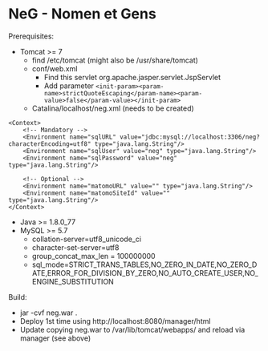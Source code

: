 # NeG - Nomen et Gens

Prerequisites:
- Tomcat >= 7
  - find /etc/tomcat<n> (might also be /usr/share/tomcat)
  - conf/web.xml
    - Find this servlet <servlet-class>org.apache.jasper.servlet.JspServlet</servlet-class>
    - Add parameter `<init-param><param-name>strictQuoteEscaping</param-name><param-value>false</param-value></init-param>`
  - Catalina/localhost/neg.xml (needs to be created)
```
<Context>
    <!-- Mandatory -->
    <Environment name="sqlURL" value="jdbc:mysql://localhost:3306/neg?characterEncoding=utf8" type="java.lang.String"/>
    <Environment name="sqlUser" value="neg" type="java.lang.String"/>
    <Environment name="sqlPassword" value="neg" type="java.lang.String"/>

    <!-- Optional -->
    <Environment name="matomoURL" value="" type="java.lang.String"/>
    <Environment name="matomoSiteId" value="" type="java.lang.String"/>
</Context>
```
- Java >= 1.8.0_77
- MySQL >= 5.7
  - collation-server=utf8_unicode_ci
  - character-set-server=utf8
  - group_concat_max_len = 100000000
  - sql_mode=STRICT_TRANS_TABLES,NO_ZERO_IN_DATE,NO_ZERO_DATE,ERROR_FOR_DIVISION_BY_ZERO,NO_AUTO_CREATE_USER,NO_ENGINE_SUBSTITUTION

Build:
- jar -cvf neg.war .
- Deploy 1st time using http://localhost:8080/manager/html
- Update copying neg.war to /var/lib/tomcat/webapps/ and reload via manager (see above)

